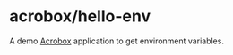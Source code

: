 # acrobox/hello-env

A demo [Acrobox](https://acrobox.io) application to get environment variables.
